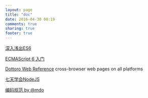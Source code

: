 ```yaml
---
layout: page
title: "doc"
date: 2016-04-30 00:19
comments: true
sharing: true
footer: true
---
```


[深入浅出ES6](http://www.infoq.com/cn/es6-in-depth/)

[ECMAScript 6 入门](http://es6.ruanyifeng.com/)


[Dottoro Web Reference](http://help.dottoro.com/) cross-browser web pages on all platforms

[七天学会NodeJS](https://nqdeng.github.io/7-days-nodejs)

[编码规范 by @mdo](codeguide.bootcss.com)
